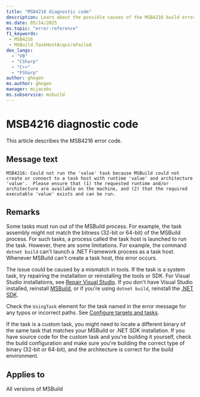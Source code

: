```yaml
---
title: "MSB4216 diagnostic code"
description: Learn about the possible causes of the MSB4216 build error, and get troubleshooting tips.
ms.date: 05/14/2025
ms.topic: "error-reference"
f1_keywords:
 - MSB4216
 - MSBuild.TaskHostAcquireFailed
dev_langs:
  - "VB"
  - "CSharp"
  - "C++"
  - "FSharp"
author: ghogen
ms.author: ghogen
manager: mijacobs
ms.subservice: msbuild
---
```


# MSB4216 diagnostic code

<!-- :::ErrorDefinitionDescription::: -->
<!-- :::editable-content name="introDescription"::: -->
This article describes the MSB4216 error code.
<!-- :::editable-content-end::: -->

## Message text

`MSB4216: Could not run the 'value' task because MSBuild could not create or connect to a task host with runtime 'value' and architecture 'value'.  Please ensure that (1) the requested runtime and/or architecture are available on the machine, and (2) that the required executable 'value' exists and can be run.`

<!-- :::editable-content name="postOutputDescription"::: -->
## Remarks

Some tasks must run out of the MSBuild process. For example, the task assembly might not match the bitness (32-bit or 64-bit) of the MSBuild process. For such tasks, a process called the task host is launched to run the task. However, there are some limitations. For example, the command `dotnet build` can't launch a .NET Framework process as a task host. Whenever MSBuild can't create a task host, this error occurs.

The issue could be caused by a mismatch in tools. If the task is a system task, try repairing the installation or reinstalling the tools or SDK. For Visual Studio installations, see [Repair Visual Studio](../../install/repair-visual-studio.md). If you don't have Visual Studio installed, reinstall [MSBuild](../walkthrough-using-msbuild.md#install-msbuild), or if you're using `dotnet build`, reinstall the [.NET SDK](https://dotnet.microsoft.com/download).

Check the `UsingTask` element for the task named in the error message for any typos or incorrect paths. See [Configure targets and tasks](../how-to-configure-targets-and-tasks.md#usingtask-attributes-and-task-parameters).

If the task is a custom task, you might need to locate a different binary of the same task that matches your MSBuild or .NET SDK installation. If you have source code for the custom task and you're building it yourself, check the build configuration and make sure you're building the correct type of binary (32-bit or 64-bit), and the architecture is correct for the build environment.
<!-- :::editable-content-end::: -->
<!-- :::ErrorDefinitionDescription-end::: -->

## Applies to

All versions of MSBuild
